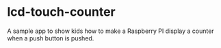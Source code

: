 # lcd-touch-counter
A sample app to show kids how to make a Raspberry PI display a counter when a push button is pushed.
